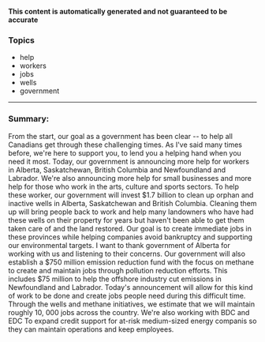 **This content is automatically generated and not guaranteed to be accurate**

### Topics

- help
- workers
- jobs
- wells
- government

---

### Summary:


From the start, our goal as a government has been clear -- to help all Canadians get through these challenging times.
As I've said many times before, we're here to support you, to lend you a helping hand when you need it most.
Today, our government is announcing more help for workers in Alberta, Saskatchewan, British Columbia and Newfoundland and Labrador.
We're also announcing more help for small businesses and more help for those who work in the arts, culture and sports sectors.
To help these worker, our government will invest $1.7 billion to clean up orphan and inactive wells in Alberta, Saskatchewan and British Columbia.
Cleaning them up will bring people back to work and help many landowners who have had these wells on their property for years but haven't been able to get them taken care of and the land restored.
Our goal is to create immediate jobs in these provinces while helping companies avoid bankruptcy and supporting our environmental targets.
I want to thank government of Alberta for working with us and listening to their concerns.
Our government will also establish a $750 million emission reduction fund with the focus on methane to create and maintain jobs through pollution reduction efforts.
This includes $75 million to help the offshore industry cut emissions in Newfoundland and Labrador.
Today's announcement will allow for this kind of work to be done and create jobs people need during this difficult time.
Through the wells and methane initiatives, we estimate that we will maintain roughly 10, 000 jobs across the country.
We're also working with BDC and EDC To expand credit support for at-risk medium-sized energy companis so they can maintain operations and keep employees.